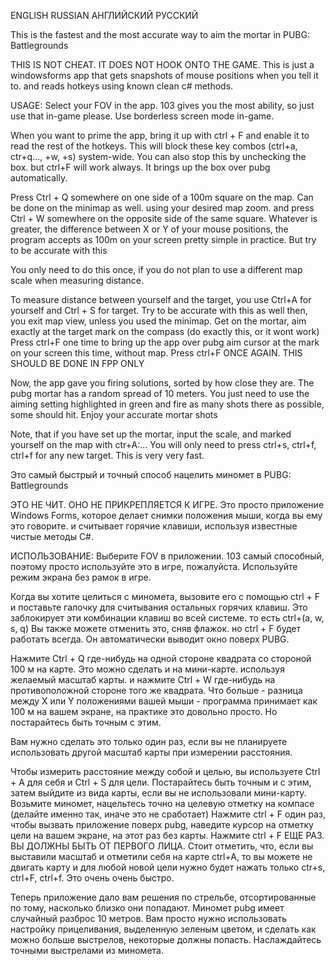 ENGLISH RUSSIAN
АНГЛИЙСКИЙ РУССКИЙ

This is the fastest and the most accurate way to aim the mortar in PUBG: Battlegrounds

THIS IS NOT CHEAT. IT DOES NOT HOOK ONTO THE GAME.
This is just a windowsforms app that gets snapshots of mouse positions when you tell it to.
and reads hotkeys using known clean c# methods.

USAGE:
Select your FOV in the app. 103 gives you the most ability, so just use that in-game please.
Use borderless screen mode in-game.

When you want to prime the app, bring it up with ctrl + F and enable it to read the rest of the hotkeys.
This will block these key combos (ctrl+a, ctr+q..., +w, +s) system-wide. You can also  stop this by unchecking the box.
but ctrl+F will work always. It brings up the box over pubg automatically.


Press Ctrl + Q somewhere on one side of a 100m square on the map.
Can be done on the minimap as well.
using your desired map zoom.
and press Ctrl + W somewhere on the opposite side of the same square.
Whatever is greater, the difference between X or Y of your mouse positions, the program accepts as 100m on your screen
pretty simple in practice. But try to be accurate with this

You only need to do this once, if you do not plan to use a different map scale when measuring distance.

To measure distance between yourself and the target, you use Ctrl+A for yourself and Ctrl + S for target.
Try to be accurate with this as well
then, you exit map view, unless you used the minimap.
Get on the mortar, aim exactly at the target mark on the compass
(do exactly this, or it wont work)
Press ctrl+F one time to bring up the app over pubg
aim cursor at the mark on your screen this time, without map.
Press ctrl+F ONCE AGAIN.
THIS SHOULD BE DONE IN FPP ONLY

Now, the app gave you firing solutions, sorted by how close they are.
The pubg mortar has a random spread of 10 meters.
You just need to use the aiming setting highlighted in green and fire as many shots there as possible, some should hit.
Enjoy your accurate mortar shots

Note, that if you have set up the mortar, input the scale, and marked yourself on the map with ctr+A:...
You will only need to press ctrl+s, ctrl+f, ctrl+f for any new target. This is very very fast.

Это самый быстрый и точный способ нацелить миномет в PUBG: Battlegrounds

ЭТО НЕ ЧИТ. ОНО НЕ ПРИКРЕПЛЯЕТСЯ К ИГРЕ. Это просто приложение Windows Forms, которое делает снимки положения мыши, когда вы ему это говорите. и считывает горячие клавиши, используя известные чистые методы C#.

ИСПОЛЬЗОВАНИЕ: Выберите FOV в приложении. 103 самый способный, поэтому просто используйте это в игре, пожалуйста. Используйте режим экрана без рамок в игре.

Когда вы хотите целиться с миномета, вызовите его с помощью ctrl + F и поставьте галочку для считывания остальных горячих клавиш. Это заблокирует эти комбинации клавиш во всей системе. то есть ctrl+(a, w, s, q) Вы также можете отменить это, сняв флажок. но ctrl + F будет работать всегда. Он автоматически выводит окно поверх PUBG.

Нажмите Ctrl + Q где-нибудь на одной стороне квадрата со стороной 100 м на карте. Это можно сделать и на мини-карте. используя желаемый масштаб карты. и нажмите Ctrl + W где-нибудь на противоположной стороне того же квадрата. Что больше - разница между X или Y положениями вашей мыши -  программа принимает как 100 м на вашем экране, на практике это довольно просто. Но постарайтесь быть точным с этим.

Вам нужно сделать это только один раз, если вы не планируете использовать другой масштаб карты при измерении расстояния.

Чтобы измерить расстояние между собой и целью, вы используете Ctrl + A для себя и Ctrl + S для цели. Постарайтесь быть точным и с этим, затем выйдите из вида карты, если вы не использовали мини-карту. Возьмите миномет, нацельтесь точно на целевую отметку на компасе (делайте именно так, иначе это не сработает) Нажмите ctrl + F один раз, чтобы вызвать приложение поверх pubg, наведите курсор на отметку цели на вашем экране, на этот раз без карты. Нажмите ctrl + F ЕЩЕ РАЗ. 
ВЫ ДОЛЖНЫ БЫТЬ ОТ ПЕРВОГО ЛИЦА.
Стоит отметить, что, если вы выставили масштаб и отметили себя на карте ctrl+A, то вы можете не двигать карту и для любой новой цели
нужно будет нажать только ctr+s, ctrl+F, ctrl+f. Это очень очень быстро.

Теперь приложение дало вам решения по стрельбе, отсортированные по тому, насколько близко они попадают. Миномет pubg имеет случайный разброс 10 метров. Вам просто нужно использовать настройку прицеливания, выделенную зеленым цветом, и сделать как можно больше выстрелов, некоторые должны попасть. Наслаждайтесь точными выстрелами из миномета.
